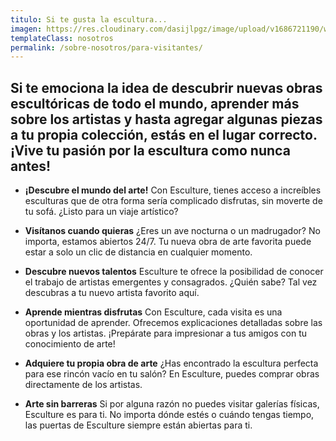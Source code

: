 ```yaml
---
titulo: Si te gusta la escultura...
imagen: https://res.cloudinary.com/dasijlpgz/image/upload/v1686721190/web/cabecera-publico.jpg
templateClass: nosotros
permalink: /sobre-nosotros/para-visitantes/
---
```


## Si te emociona la idea de descubrir nuevas obras escultóricas de todo el mundo, aprender más sobre los artistas y hasta agregar algunas piezas a tu propia colección, estás en el lugar correcto. ¡Vive tu pasión por la escultura como nunca antes!

- **¡Descubre el mundo del arte!** Con Esculture, tienes acceso a increíbles esculturas que de otra forma sería complicado disfrutas, sin moverte de tu sofá. ¿Listo para un viaje artístico?

- **Visítanos cuando quieras** ¿Eres un ave nocturna o un madrugador? No importa, estamos abiertos 24/7. Tu nueva obra de arte favorita puede estar a solo un clic de distancia en cualquier momento.

- **Descubre nuevos talentos** Esculture te ofrece la posibilidad de conocer el trabajo de artistas emergentes y consagrados. ¿Quién sabe? Tal vez descubras a tu nuevo artista favorito aquí.

- **Aprende mientras disfrutas** Con Esculture, cada visita es una oportunidad de aprender. Ofrecemos explicaciones detalladas sobre las obras y los artistas. ¡Prepárate para impresionar a tus amigos con tu conocimiento de arte!

- **Adquiere tu propia obra de arte** ¿Has encontrado la escultura perfecta para ese rincón vacío en tu salón? En Esculture, puedes comprar obras directamente de los artistas.

- **Arte sin barreras** Si por alguna razón no puedes visitar galerías físicas, Esculture es para ti. No importa dónde estés o cuándo tengas tiempo, las puertas de Esculture siempre están abiertas para ti.
